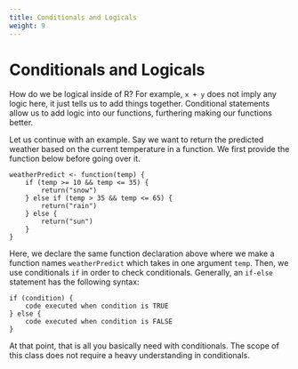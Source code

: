 ```yaml
---
title: Conditionals and Logicals
weight: 9
---
```


# Conditionals and Logicals

How do we be logical inside of R? For example, `x + y` does not imply any logic here, it just tells us to add things together. Conditional statements allow us to add logic into our functions, furthering making our functions better.

Let us continue with an example. Say we want to return the predicted weather based on the current temperature in a function. We first provide the function below before going over it.

    weatherPredict <- function(temp) {
        if (temp >= 10 && temp <= 35) {
            return("snow")
        } else if (temp > 35 && temp <= 65) {
            return("rain")
        } else {
            return("sun")
        }
    }

Here, we declare the same function declaration above where we make a function names `weatherPredict` which takes in one argument `temp`. Then, we use conditionals `if` in order to check conditionals. Generally, an `if-else` statement has the following syntax:

    if (condition) {
        code executed when condition is TRUE
    } else {
        code executed when condition is FALSE
    }

At that point, that is all you basically need with conditionals. The scope of this class does not require a heavy understanding in conditionals.
